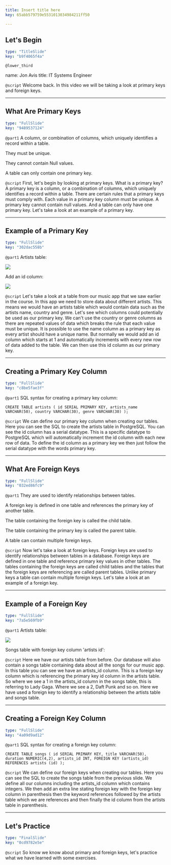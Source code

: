 ```yaml
---
title: Insert title here
key: 65abb579759e5531013034984211ff50

---
```

## Let's Begin

```yaml
type: "TitleSlide"
key: "b9f4065f4a"
```

`@lower_third`

name: Jon Avis
title: IT Systems Engineer


`@script`
Welcome back. In this video we will be taking a look at primary keys and foreign keys.


---
## What Are Primary Keys

```yaml
type: "FullSlide"
key: "9489537124"
```

`@part1`
A column, or combination of columns, which uniquely identifies a record within a table.

They must be unique.

They cannot contain Null values.

A table can only contain one primary key.


`@script`
First, let's begin by looking at primary keys. What is a primary key? A primary key is a column, or a combination of columns, which uniquely identifies a record within a table. There are certain rules that a primary keys must comply with. Each value in a primary key column must be unique. A primary key cannot contain null values. And a table can only have one primary key. Let's take a look at an example of a primary key.


---
## Example of a Primary Key

```yaml
type: "FullSlide"
key: "302dac558b"
```

`@part1`
Artists table:

![](https://assets.datacamp.com/production/repositories/3491/datasets/4345b3fe80a674b2e829c4f0c0f789714733520f/table_pk_1_r.JPG)

Add an id column:

![](https://assets.datacamp.com/production/repositories/3491/datasets/675a2b16e72e9034d674bacfb754f0e11d8984e1/table_pk_2_r.JPG)


`@script`
Let's take a look at a table from our music app that we saw earlier in the course. In this app we need to store data about different artists. This means we would have an artists table which would contain data such as the artists name, country and genre. Let's see which columns could potentially be used as our primary key. We can't use the country or genre columns as there are repeated values of data which breaks the rule that each value must be unique. It is possible to use the name column as a primary key as every artist should have a unique name. But normally we would add an id column which starts at 1 and automatically increments with every new row of data added to the table. We can then use this id column as our primary key.


---
## Creating a Primary Key Column

```yaml
type: "FullSlide"
key: "c8be5fae3f"
```

`@part1`
SQL syntax for creating a primary key column: 

`CREATE TABLE artists (
    id SERIAL PRIMARY KEY,
    artists_name VARCHAR(50),
    country VARCHAR(30),
    genre VARCHAR(30)
);`


`@script`
We can define our primary key column when creating our tables. Here you can see the SQL to create the artists table in PostgreSQL. You can see the id column has a serial datatype. This is a specific datatype to PostgreSQL which will automatically increment the id column with each new row of data. To define the id column as a primary key we then just follow the serial datatype with the words primary key.


---
## What Are Foreign Keys

```yaml
type: "FullSlide"
key: "032ed86fc9"
```

`@part1`
They are used to identify relationships between tables. 

A foreign key is defined in one table and references the primary key of another table. 

The table containing the foreign key is called the child table. 

The table containing the primary key is called the parent table. 

A table can contain multiple foreign keys.


`@script`
Now let's take a look at foreign keys. Foreign keys are used to identify relationships between tables in a database. Foreign keys are defined in one table and reference primary key values in other tables. The tables containing the foreign keys are called child tables and the tables that the foreign keys are referencing are called parent tables. Unlike primary keys a table can contain multiple foreign keys. Let's take a look at an example of a foreign key.


---
## Example of a Foreign Key

```yaml
type: "FullSlide"
key: "7a5e569fb9"
```

`@part1`
Artists table: 

![](https://assets.datacamp.com/production/repositories/3491/datasets/675a2b16e72e9034d674bacfb754f0e11d8984e1/table_pk_2_r.JPG)

Songs table with foreign key column 'artists id':


`@script`
Here we have our artists table from before. Our database will also contain a songs table containing data about all the songs for our music app. In this table you can see we have an artists_id column. This is a foreign key column which is referencing the primary key id column in the artists table. So where we see a 1 in the artists_id column in the songs table, this is referring to Lady Gaga. Where we see a 2, Daft Punk and so on. Here we have used a foreign key to identify a relationship between the artists table and songs table.


---
## Creating a Foreign Key Column

```yaml
type: "FullSlide"
key: "4a09d9ad12"
```

`@part1`
SQL syntax for creating a foreign key column:

`CREATE TABLE songs (
    id SERIAL PRIMARY KEY,
    title VARCHAR(50),
    duration NUMERIC(4,2),
    artists_id INT,
    FOREIGN KEY (artists_id) REFERENCES artists (id)
);`


`@script`
We can define our foreign keys when creating our tables. Here you can see the SQL to create the songs table from the previous slide. We define all our columns including the artists_id column which contains integers. We then add an extra line stating foreign key with the foreign key column in parenthesis then the keyword references followed by the artists table which we are references and then finally the id column from the artists table in parenthesis.


---
## Let's Practice

```yaml
type: "FinalSlide"
key: "0cd9782e5e"
```

`@script`
So know we know about primary and foreign keys, let's practice what we have learned with some exercises.

